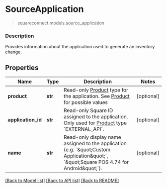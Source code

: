 # SourceApplication
> squareconnect.models.source_application

### Description

Provides information about the application used to generate an inventory change.

## Properties
Name | Type | Description | Notes
------------ | ------------- | ------------- | -------------
**product** | **str** | Read-only [Product](#type-product) type for the application. See [Product](#type-product) for possible values | [optional] 
**application_id** | **str** | Read-only Square ID assigned to the application. Only used for [Product](#type-product) type &#x60;EXTERNAL_API&#x60;. | [optional] 
**name** | **str** | Read-only display name assigned to the application (e.g. &#x60;\&quot;Custom Application\&quot;&#x60;, &#x60;\&quot;Square POS 4.74 for Android\&quot;&#x60;). | [optional] 

[[Back to Model list]](../README.md#documentation-for-models) [[Back to API list]](../README.md#documentation-for-api-endpoints) [[Back to README]](../README.md)


